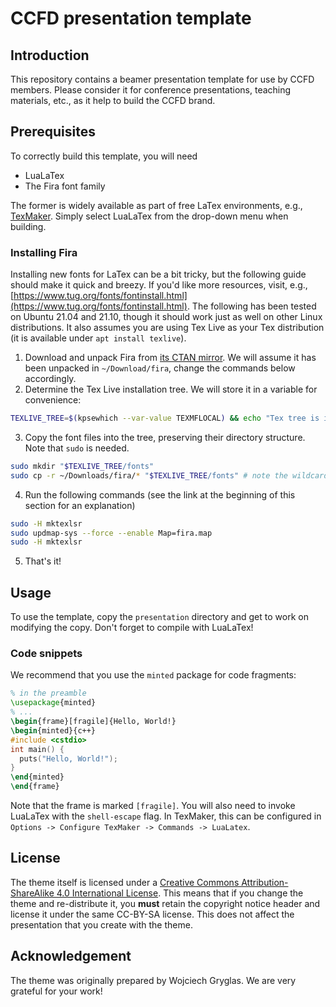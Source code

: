# CCFD presentation template
## Introduction
This repository contains a beamer presentation template for use by CCFD members.
Please consider it for conference presentations, teaching materials, etc., as it help to build the CCFD brand.

## Prerequisites
To correctly build this template, you will need

- LuaLaTex
- The Fira font family

The former is widely available as part of free LaTex environments, e.g., [TexMaker](https://www.xm1math.net/texmaker/).
Simply select LuaLaTex from the drop-down menu when building.

### Installing Fira
Installing new fonts for LaTex can be a bit tricky, but the following guide should make it quick and breezy.
If you'd like more resources, visit, e.g., [https://www.tug.org/fonts/fontinstall.html](https://www.tug.org/fonts/fontinstall.html).
The following has been tested on Ubuntu 21.04 and 21.10, though it should work just as well on other Linux distributions.
It also assumes you are using Tex Live as your Tex distribution (it is available under `apt install texlive`).

1. Download and unpack Fira from [its CTAN mirror](http://mirrors.ctan.org/fonts/fira.zip). We will assume it has been unpacked in `~/Download/fira`, change the commands below accordingly.
2. Determine the Tex Live installation tree. We will store it in  a variable for convenience:
```bash
TEXLIVE_TREE=$(kpsewhich --var-value TEXMFLOCAL) && echo "Tex tree is in: $TEXLIVE_TREE"
```
3. Copy the font files into the tree, preserving their directory structure. Note that `sudo` is needed.
```bash
sudo mkdir "$TEXLIVE_TREE/fonts"
sudo cp -r ~/Downloads/fira/* "$TEXLIVE_TREE/fonts" # note the wildcard * at the end of the source path!
```
4. Run the following commands (see the link at the beginning of this section for an explanation)
```bash
sudo -H mktexlsr
sudo updmap-sys --force --enable Map=fira.map
sudo -H mktexlsr
```
5. That's it!

## Usage
To use the template, copy the `presentation` directory and get to work on modifying the copy.
Don't forget to compile with LuaLaTex!

### Code snippets
We recommend that you use the `minted` package for code fragments:
```tex
% in the preamble
\usepackage{minted}
% ...
\begin{frame}[fragile]{Hello, World!}
\begin{minted}{c++}
#include <cstdio>
int main() {
  puts("Hello, World!");
}
\end{minted}
\end{frame}
```
Note that the frame is marked `[fragile]`.
You will also need to invoke LuaLaTex with the `shell-escape` flag.
In TexMaker, this can be configured in `Options -> Configure TexMaker -> Commands -> LuaLatex`.

## License
The theme itself is licensed under a [Creative Commons Attribution-ShareAlike 4.0 International License](http://creativecommons.org/licenses/by-sa/4.0/).
This means that if you change the theme and re-distribute it, you **must** retain the copyright notice header and license it under the same CC-BY-SA license.
This does not affect the presentation that you create with the theme.

## Acknowledgement
The theme was originally prepared by Wojciech Gryglas.
We are very grateful for your work!
